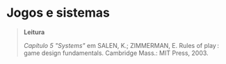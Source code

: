 # Jogos e sistemas

>**Leitura**
> 
> *Capítulo 5 "Systems"* em  SALEN, K.; ZIMMERMAN, E. Rules of play : game design fundamentals. Cambridge  Mass.: MIT Press, 2003.